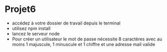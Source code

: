 # Projet6

- accédez à votre dossier de travail depuis le terminal
- utilisez npm install
- lancez le serveur node 
- Pour créer un utilisateur le mot de passe nécessite 8 caractères avec au moins 1 majuscule, 1 minuscule et 1 chiffre et une adresse mail valide
